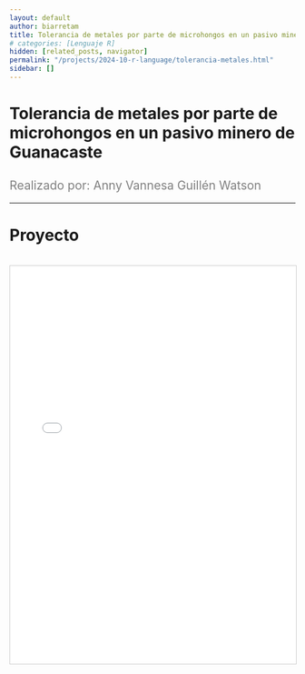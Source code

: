 ```yaml
---
layout: default
author: biarretam
title: Tolerancia de metales por parte de microhongos en un pasivo minero de Guanacaste
# categories: [Lenguaje R]
hidden: [related_posts, navigator]
permalink: "/projects/2024-10-r-language/tolerancia-metales.html"
sidebar: []
---
```


# Tolerancia de metales por parte de microhongos en un pasivo minero de Guanacaste

<h2 style="color: gray; font-weight: normal;">
Realizado por: Anny Vannesa Guillén Watson
</h2>

---

# Proyecto
<br>

<iframe 
    src="/assets/pdf/2024-10-r/anny_guillen.pdf" 
    width="100%" 
    height="700" 
    style="border: 1px solid #ccc;"
></iframe>